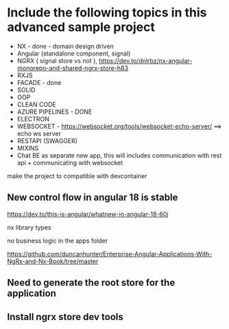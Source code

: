 # Include the following topics in this advanced sample project
- NX - done - domain design driven
- Angular (standalone component, signal)
- NGRX ( signal store vs  not ), https://dev.to/dnlrbz/nx-angular-monorepo-and-shared-ngrx-store-h83
- RXJS
- FACADE - done 
- SOLID
- OOP
- CLEAN CODE
- AZURE PIPELINES - DONE
- ELECTRON
- WEBSOCKET - https://websocket.org/tools/websocket-echo-server/ ==> echo ws server
- RESTAPI (SWAGGER)
- MIXINS
- Chat BE as separate new app, this will includes communication with rest api + communicating with websocket

make the project to compatible with devcontainer

## New control flow in angular 18 is stable
https://dev.to/this-is-angular/whatnew-in-angular-18-60j

nx library types

no business logic in the apps folder 

https://github.com/duncanhunter/Enterprise-Angular-Applications-With-NgRx-and-Nx-Book/tree/master

## Need to generate the root store for the application
## Install ngrx store dev tools
